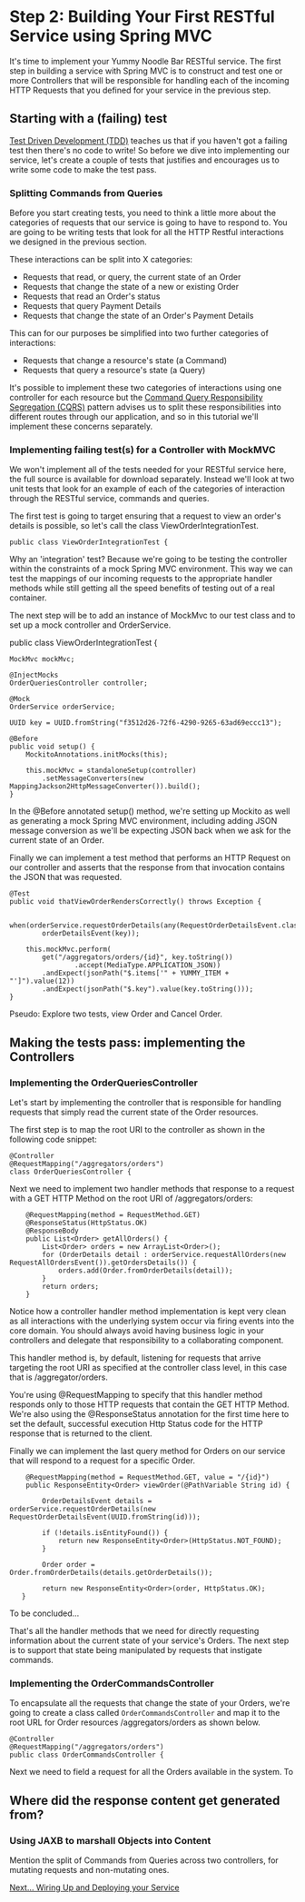 # Step 2: Building Your First RESTful Service using Spring MVC

It's time to implement your Yummy Noodle Bar RESTful service. The first step in building a service with Spring MVC is to construct and test one or more Controllers that will be responsible for handling each of the incoming HTTP Requests that you defined for your service in the previous step.

## Starting with a (failing) test

[Test Driven Development (TDD)]() teaches us that if you haven't got a failing test then there's no code to write! So before we dive into implementing our service, let's create a couple of tests that justifies and encourages us to write some code to make the test pass.

### Splitting Commands from Queries

Before you start creating tests, you need to think a little more about the categories of requests that our service is going to have to respond to. You are going to be writing tests that look for all the HTTP Restful interactions we designed in the previous section.

These interactions can be split into X categories:

* Requests that read, or query, the current state of an Order
* Requests that change the state of a new or existing Order
* Requests that read an Order's status
* Requests that query Payment Details
* Requests that change the state of an Order's Payment Details

This can for our purposes be simplified into two further categories of interactions:

* Requests that change a resource's state (a Command)
* Requests that query a resource's state (a Query)

It's possible to implement these two categories of interactions using one controller for each resource but the [Command Query Responsibility Segregation (CQRS)](http://martinfowler.com/bliki/CQRS.html) pattern advises us to split these responsibilities into different routes through our application, and so in this tutorial we'll implement these concerns separately.

### Implementing failing test(s) for a Controller with MockMVC

We won't implement all of the tests needed for your RESTful service here, the full source is available for download separately. Instead we'll look at two unit tests that look for an example of each of the categories of interaction through the RESTful service, commands and queries.

The first test is going to target ensuring that a request to view an order's details is possible, so let's call the class ViewOrderIntegrationTest.

	public class ViewOrderIntegrationTest {

Why an 'integration' test? Because we're going to be testing the controller within the constraints of a mock Spring MVC environment. This way we can test the mappings of our incoming requests to the appropriate handler methods while still getting all the speed benefits of testing out of a real container.

The next step will be to add an instance of MockMvc to our test class and to set up a mock controller and OrderService.

public class ViewOrderIntegrationTest {

  	MockMvc mockMvc;

  	@InjectMocks
  	OrderQueriesController controller;

  	@Mock
  	OrderService orderService;

  	UUID key = UUID.fromString("f3512d26-72f6-4290-9265-63ad69eccc13");

  	@Before
  	public void setup() {
    	MockitoAnnotations.initMocks(this);

    	this.mockMvc = standaloneSetup(controller)
            .setMessageConverters(new MappingJackson2HttpMessageConverter()).build();
  	}

In the @Before annotated setup() method, we're setting up Mockito as well as generating a mock Spring MVC environment, including adding JSON message conversion as we'll be expecting JSON back when we ask for the current state of an Order.

Finally we can implement a test method that performs an HTTP Request on our controller and asserts that the response from that invocation contains the JSON that was requested.

	@Test
  	public void thatViewOrderRendersCorrectly() throws Exception {

	  when(orderService.requestOrderDetails(any(RequestOrderDetailsEvent.class))).thenReturn(
            orderDetailsEvent(key));

    	this.mockMvc.perform(
            get("/aggregators/orders/{id}", key.toString())
                    .accept(MediaType.APPLICATION_JSON))
            .andExpect(jsonPath("$.items['" + YUMMY_ITEM + "']").value(12))
            .andExpect(jsonPath("$.key").value(key.toString()));
  	}


Pseudo: Explore two tests, view Order and Cancel Order.

## Making the tests pass: implementing the Controllers

### Implementing the OrderQueriesController

Let's start by implementing the controller that is responsible for handling requests that simply read the current state of the Order resources.

The first step is to map the root URI to the controller as shown in the following code snippet:

	@Controller
	@RequestMapping("/aggregators/orders")
	class OrderQueriesController {

Next we need to implement two handler methods that response to a request with a GET HTTP Method on the root URI of /aggregators/orders:

	    @RequestMapping(method = RequestMethod.GET)
    	@ResponseStatus(HttpStatus.OK)
    	@ResponseBody
    	public List<Order> getAllOrders() {
        	List<Order> orders = new ArrayList<Order>();
        	for (OrderDetails detail : orderService.requestAllOrders(new RequestAllOrdersEvent()).getOrdersDetails()) {
            	orders.add(Order.fromOrderDetails(detail));
        	}
        	return orders;
    	}

Notice how a controller handler method implementation is kept very clean as all interactions with the underlying system occur via firing events into the core domain. You should always avoid having business logic in your controllers and delegate that responsibility to a collaborating component.

This handler method is, by default, listening for requests that arrive targeting the root URI as specified at the controller class level, in this case that is /aggregator/orders.

You're using @RequestMapping to specify that this handler method responds only to those HTTP requests that contain the GET HTTP Method. We're also using the @ResponseStatus annotation for the first time here to set the default, successful execution Http Status code for the HTTP response that is returned to the client.

Finally we can implement the last query method for Orders on our service that will respond to a request for a specific Order.

	    @RequestMapping(method = RequestMethod.GET, value = "/{id}")
    	public ResponseEntity<Order> viewOrder(@PathVariable String id) {

        	OrderDetailsEvent details = orderService.requestOrderDetails(new RequestOrderDetailsEvent(UUID.fromString(id)));

	        if (!details.isEntityFound()) {
	            return new ResponseEntity<Order>(HttpStatus.NOT_FOUND);
	        }

	        Order order = Order.fromOrderDetails(details.getOrderDetails());

	        return new ResponseEntity<Order>(order, HttpStatus.OK);
 	   }

To be concluded…

That's all the handler methods that we need for directly requesting information about the current state of your service's Orders. The next step is to support that state being manipulated by requests that instigate commands.

### Implementing the OrderCommandsController

To encapsulate all the requests that change the state of your Orders, we're going to create a class called `OrderCommandsController` and map it to the root URL for Order resources /aggregators/orders as shown below.

	@Controller
	@RequestMapping("/aggregators/orders")
	public class OrderCommandsController {

Next we need to field a request for all the Orders available in the system. To 

## Where did the response content get generated from?

### Using JAXB to marshall Objects into Content

Mention the split of Commands from Queries across two controllers, for mutating requests and non-mutating ones.

[Next… Wiring Up and Deploying your Service](../3/)